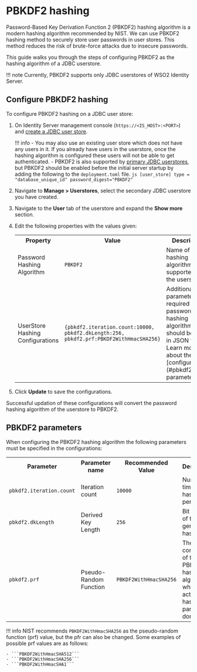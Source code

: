 # PBKDF2 hashing
Password-Based Key Derivation Function 2 (PBKDF2) hashing algorithm is a modern hashing algorithm recommended by NIST.  We can use PBKDF2 hashing method to securely store user passwords in user stores. This method reduces the risk of brute-force attacks due to insecure passwords.

This guide walks you through the steps of configuring PBKDF2 as the hashing algorithm of a JDBC userstore.

!!! note
    Currently, PBKDF2 supports only JDBC userstores of WSO2 Identity Server.

## Configure PBKDF2 hashing
To configure PBKDF2 hashing on a JDBC user store:

1. On Identity Server management console (`https://<IS_HOST>:<PORT>`) and [create a JDBC user store](../configure-secondary-user-stores).

    !!! info
        - You may also use an existing user store which does not have any users in it. If you already have users in the userstore, once the hashing algorithm is configured these users will not be able to get authenticated.
        - PBKDF2 is also supported by [primary JDBC userstores](../configure-a-jdbc-user-store), but PBKDF2 should be enabled before the initial server startup by adding the following to the `deployment.toml` file.
        ``` js
        [user_store]
        type = "database_unique_id"
        password_digest="PBKDF2"
        ```

2. Navigate to  **Manage > Userstores**, select the secondary JDBC userstore you have created.
3. Navigate to the **User** tab of the userstore and expand the **Show more** section.
4. Edit the following properties with the values given:
    <table>
        <tr>
            <th>Property</th>
            <th>Value</th>
            <th>Description</th>
        </tr>
        <tr>
            <td>Password Hashing Algorithm</td>
            <td><code>PBKDF2</code></td>
            <td>Name of the hashing algorithm supported by the userstore.</td>
        </tr>
        <tr>
            <td>UserStore Hashing Configurations</td>
            <td><code>{pbkdf2.iteration.count:10000, pbkdf2.dkLength:256, pbkdf2.prf:PBKDF2WithHmacSHA256} </code></td>
            <td>Additional parameters required for password hashing algorithm. This should be given in JSON format. Learn more about these [configurations](#pbkdf2-parameters).</td>
        </tr>
    </table>

5. Click **Update** to save the configurations.

Successful updation of these configurations will convert the password hashing algorithm of the userstore to PBKDF2.

## PBKDF2 parameters
When configuring the PBKDF2 hashing algorithm the following parameters must be specified in the configurations:

<table>
    <tr>
        <th>Parameter</th>
        <th>Parameter name</th>
        <th>Recommended Value</th>
        <th>Description</th>
    </tr>
    <tr>
        <td><code>pbkdf2.iteration.count</code></td>
        <td>Iteration count</td>
        <td><code>10000</code></td>
        <td>Number of times hashing is performed.</td>
    </tr>
        <tr>
        <td><code>pbkdf2.dkLength</code></td>
        <td>Derived Key Length</td>
        <td><code>256</code></td>
        <td>Bit length of the generated hash value.</td>
    </tr>
        <tr>
        <td><code>pbkdf2.prf</code></td>
        <td>Pseudo-Random Function </td>
        <td><code>PBKDF2WithHmacSHA256</code></td>
        <td>The key component of the PBKDF2 hashing algorithm in which the actual hashing part is done.</td>
</table>

!!! info
    NIST recommends ```PBKDF2WithHmacSHA256``` as the pseudo-random function (prf) value, but the pfr can also be changed. Some examples of possible prf values are as follows:

    - ```PBKDF2WithHmacSHA512```
    - ```PBKDF2WithHmacSHA256```
    - ```PBKDF2WithHmacSHA1```

